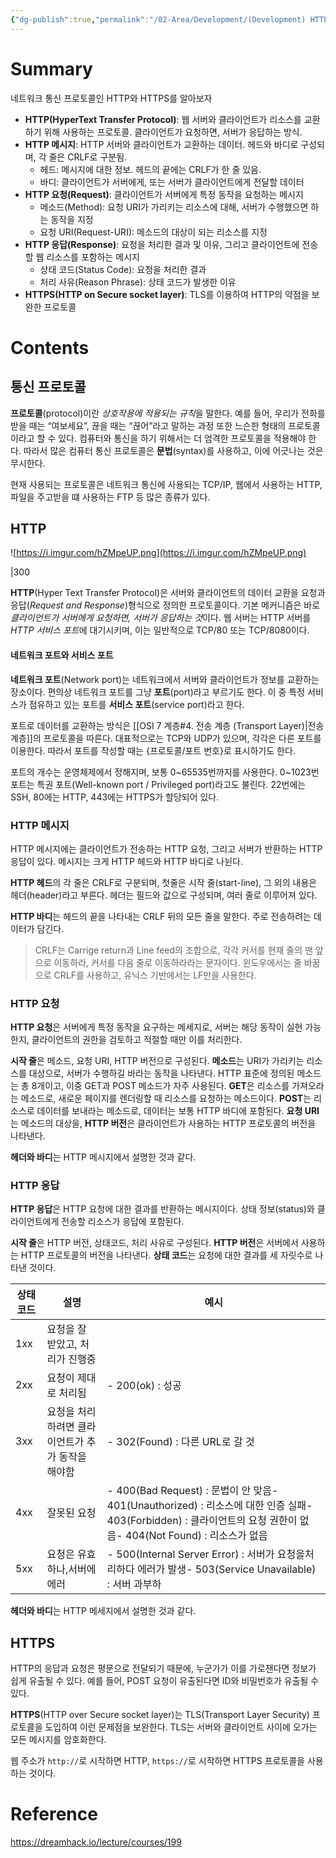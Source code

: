 ```yaml
---
{"dg-publish":true,"permalink":"/02-Area/Development/(Development) HTTP & HTTPS/","tags":["Area/Development"],"noteIcon":"","created":"2025-01-05T15:54:46.000+09:00","updated":"2025-04-07T23:13:20.164+09:00"}
---
```



# Summary

네트워크 통신 프로토콜인 HTTP와 HTTPS를 알아보자

- **HTTP(HyperText Transfer Protocol)**: 웹 서버와 클라이언트가 리소스를 교환하기 위해 사용하는 프로토콜. 클라이언트가 요청하면, 서버가 응답하는 방식.
- **HTTP 메시지**: HTTP 서버와 클라이언트가 교환하는 데이터. 헤드와 바디로 구성되며, 각 줄은 CRLF로 구분됨.
    - 헤드: 메시지에 대한 정보. 헤드의 끝에는 CRLF가 한 줄 있음.
    - 바디: 클라이언트가 서버에게, 또는 서버가 클라이언트에게 전달할 데이터
- **HTTP 요청(Request)**: 클라이언트가 서버에게 특정 동작을 요청하는 메시지
    - 메소드(Method): 요청 URI가 가리키는 리소스에 대해, 서버가 수행했으면 하는 동작을 지정
    - 요청 URI(Request-URI): 메소드의 대상이 되는 리소스를 지정
- **HTTP 응답(Response)**: 요청을 처리한 결과 및 이유, 그리고 클라이언트에 전송할 웹 리소스를 포함하는 메시지
    - 상태 코드(Status Code): 요청을 처리한 결과
    - 처리 사유(Reason Phrase): 상태 코드가 발생한 이유
- **HTTPS(HTTP on Secure socket layer)**: TLS를 이용하여 HTTP의 약점을 보완한 프로토콜
# Contents

## 통신 프로토콜

**프로토콜**(protocol)이란 *상호작용에 적용되는 규칙*을 말한다. 예를 들어, 우리가 전화를 받을 때는 “여보세요”, 끊을 때는 “끊어”라고 말하는 과정 또한 느슨한 형태의 프로토콜이라고 할 수 있다. 컴퓨터와 통신을 하기 위해서는 더 엄격한 프로토콜을 적용해야 한다. 따라서 많은 컴퓨터 통신 프로토콜은 **문법**(syntax)를 사용하고, 이에 어긋나는 것은 무시한다.

현재 사용되는 프로토콜은 네트워크 통신에 사용되는 TCP/IP, 웹에서 사용하는 HTTP, 파일을 주고받을 떄 사용하는 FTP 등 많은 종류가 있다.
## HTTP

![https://i.imgur.com/hZMpeUP.png](https://i.imgur.com/hZMpeUP.png)

|300

**HTTP**(Hyper Text Transfer Protocol)은 서버와 클라이언트의 데이터 교환을 요청과 응답(*Request and Response*)형식으로 정의한 프로토콜이다. 기본 메커니즘은 바로 *클라이언트가 서버에게 요청하면, 서버가 응답하는 것*이다. 웹 서버는 HTTP 서버를 *HTTP 서비스 포트*에 대기시키며, 이는 일반적으로 TCP/80 또는 TCP/8080이다.
#### 네트워크 포트와 서비스 포트

**네트워크 포트**(Network port)는 네트워크에서 서버와 클라이언트가 정보를 교환하는 장소이다. 편의상 네트워크 포트를 그냥 **포트**(port)라고 부르기도 한다. 이 중 특정 서비스가 점유하고 있는 포트를 **서비스 포트**(service port)라고 한다.

포트로 데이터를 교환하는 방식은 [[OSI 7 계층#4. 전송 계층 (Transport Layer)\|전송 계층]]의 프로토콜을 따른다. 대표적으로는 TCP와 UDP가 있으며, 각각은 다른 포트를 이용한다. 따라서 포트를 작성할 때는 {프로토콜/포트 번호}로 표시하기도 한다.

포트의 개수는 운영체제에서 정해지며, 보통 0~65535번까지를 사용한다. 0~1023번 포트는 특권 포트(Well-known port / Privileged port)라고도 불린다. 22번에는 SSH, 80에는 HTTP, 443에는 HTTPS가 할당되어 있다.
### HTTP 메시지

HTTP 메시지에는 클라이언트가 전송하는 HTTP 요청, 그리고 서버가 반환하는 HTTP 응답이 있다. 메시지는 크게 HTTP 헤드와 HTTP 바디로 나뉜다.

**HTTP 헤드**의 각 줄은 CRLF로 구분되며, 첫줄은 시작 줄(start-line), 그 외의 내용은 헤더(header)라고 부른다. 헤더는 필드와 값으로 구성되며, 여러 줄로 이루어져 있다.

**HTTP 바디**는 헤드의 끝을 나타내는 CRLF 뒤의 모든 줄을 말한다. 주로 전송하려는 데이터가 담긴다.

> CRLF는 Carrige return과 Line feed의 조합으로, 각각 커서를 현재 줄의 맨 앞으로 이동하라, 커서를 다음 줄로 이동하라라는 문자이다. 윈도우에서는 줄 바꿈으로 CRLF를 사용하고, 유닉스 기반에서는 LF만을 사용한다.
### HTTP 요청
> 

**HTTP 요청**은 서버에게 특정 동작을 요구하는 메세지로, 서버는 해당 동작이 실현 가능한지, 클라이언트의 권한을 검토하고 적절할 때만 이를 처리한다.

**시작 줄**은 메소드, 요청 URI, HTTP 버전으로 구성된다.
**메소드**는 URI가 가리키는 리소스를 대상으로, 서버가 수행하길 바라는 동작을 나타낸다. HTTP 표준에 정의된 메소드는 총 8개이고, 이중 GET과 POST 메소드가 자주 사용된다.
**GET**은 리소스를 가져오라는 메소드로, 새로운 페이지를 렌더링할 때 리소스를 요청하는 메소드이다. **POST**는 리소스로 데이터를 보내라는 메소드로, 데이터는 보통 HTTP 바디에 포함된다.
**요청 URI**는 메소드의 대상을, **HTTP 버전**은 클라이언트가 사용하는 HTTP 프로토콜의 버전을 나타낸다.

**헤더와 바디**는 HTTP 메시지에서 설명한 것과 같다.
### HTTP 응답

**HTTP 응답**은 HTTP 요청에 대한 결과를 반환하는 메시지이다. 상태 정보(status)와 클라이언트에게 전송할 리소스가 응답에 포함된다.

**시작 줄**은 HTTP 버전, 상태코드, 처리 사유로 구성된다.
**HTTP 버전**은 서버에서 사용하는 HTTP 프로토콜의 버전을 나타낸다.
**상태 코드**는 요청에 대한 결과를 세 자릿수로 나타낸 것이다.

| 상태 코드 | 설명 | 예시 |
| --- | --- | --- |
| 1xx | 요청을 잘 받았고, 처리가 진행중 |  |
| 2xx | 요청이 제대로 처리됨 | - 200(ok) : 성공 |
| 3xx | 요청을 처리하려면 클라이언트가 추가 동작을 해야함 | - 302(Found) : 다른 URL로 갈 것 |
| 4xx | 잘못된 요청 | - 400(Bad Request) : 문법이 안 맞음- 401(Unauthorized) : 리소스에 대한 인증 실패- 403(Forbidden) : 클라이언트의 요청 권한이 없음- 404(Not Found) : 리소스가 없음 |
| 5xx | 요청은 유효하나,서버에 에러 | - 500(Internal Server Error) : 서버가 요청을처리하다 에러가 발생- 503(Service Unavailable) : 서버 과부하 |

**헤더와 바디**는 HTTP 메세지에서 설명한 것과 같다.
## HTTPS

HTTP의 응답과 요청은 평문으로 전달되기 때문에, 누군가가 이를 가로챈다면 정보가 쉽게 유출될 수 있다. 예를 들어, POST 요청이 유출된다면 ID와 비밀번호가 유출될 수 있다.

**HTTPS**(HTTP over Secure socket layer)는 TLS(Transport Layer Security) 프로토콜을 도입하여 이런 문제점을 보완한다. TLS는 서버와 클라이언트 사이에 오가는 모든 메시지를 암호화한다.

웹 주소가 `http://`로 시작하면 HTTP, `https://`로 시작하면 HTTPS 프로토콜을 사용하는 것이다.
# Reference

https://dreamhack.io/lecture/courses/199